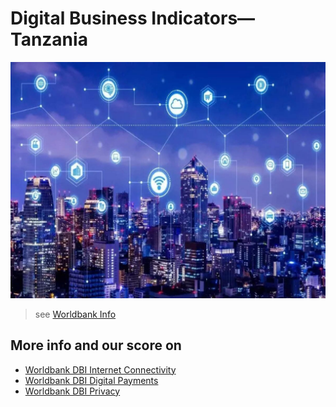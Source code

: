 
# Digital Business Indicators—Tanzania

![](img/dbi.png)  

> see [Worldbank Info](https://www.worldbank.org/en/research/brief/digital-business-indicators-Tanzania)


## More info and our score on 

- [Worldbank DBI Internet Connectivity](/worldbank/digital_business_indicators/dbi_connectivity.md)
- [Worldbank DBI Digital Payments](/worldbank/digital_business_indicators/dbi_payments.md)
- [Worldbank DBI Privacy](/worldbank/digital_business_indicators/dbi_privacy.md)



<!-- > TODO (vic) (emre)

- make a page per subsection which is relevant
- copy all relevant content
- make a new column so we can see what would be resolved by our system
- can use https://www.tablesgenerator.com/markdown_tables to make it easier -->
